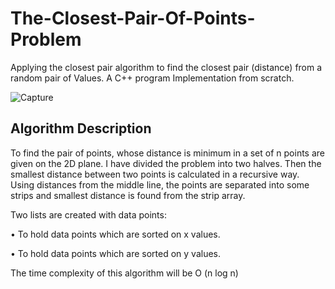 # The-Closest-Pair-Of-Points-Problem
Applying the closest pair algorithm to find the closest pair (distance) from a random pair of Values. A C++ program Implementation from scratch.

![Capture](https://user-images.githubusercontent.com/69559413/90028435-49a74600-dcd7-11ea-87b4-e21449d355d3.PNG)

## Algorithm Description
To find the pair of points, whose distance is minimum in a set of n points are given on the 2D plane.
I have divided the problem into two halves. 
Then the smallest distance between two points is calculated in a recursive way. 
Using distances from the middle line, the points are separated into some strips and smallest distance is found from the strip array.

Two lists are created with data points:

•	To hold data points which are sorted on x values.

•	To hold data points which are sorted on y values.

The time complexity of this algorithm will be O (n log n)
